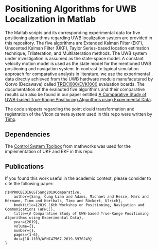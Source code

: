 # Positioning Algorithms for UWB Localization in Matlab

The Matlab scripts and its corresponding experimental data for five positioning algorithms regarding UWB localization system are provided in this repository. The five algorithms are Extended Kalman Filter (EKF), Unscented Kalman Filter (UKF), Taylor Series-based location estimation technique, Trilateration, and Multilateration methods. The UWB system under investigation is assumed as the state-space model. A constant velocity motion model is used as the state model for the mentioned UWB positioning and navigation system. In contrast to typical simulation approach for comparative analysis in literature, we use the experimental data directly achieved from the UWB hardware module manufacutured by Qorvo (Decawave) called [TREK1000/EVK1000](https://www.decawave.com/product/evk1000-evaluation-kit/) evaluation boards. The documentation of the evalauted five algorithms and their comparative results can also be found in our paper entitled [A Comparative Study of UWB-based True-Range Positioning Algorithms using Experimental Data](https://ieeexplore.ieee.org/document/8970249). 

The code snippets regarding the point clould transformation and registration of the Vicon camera system used in this repo were written by [Timo](https://github.com/tik0).


## Dependencies
The [Control System Toolbox](https://www.mathworks.com/products/control.html) from mathworks was used for the implementation of UKF and EKF in this repo.   

## Publications 
If you found this work useful in the academic context, please consider to cite the following paper:

    @INPROCEEDINGS{Sang2019Comparative,
        author={Sang, Cung Lian and Adams, Michael and Hesse, Marc and Hörmann, Timm and Korthals, Timo and Rückert, Ulrich},
        booktitle={2019 16th Workshop on Positioning, Navigation and Communications (WPNC)}, 
        title={A Comparative Study of UWB-based True-Range Positioning Algorithms using Experimental Data}, 
        year={2019},
        volume={},
        number={},
        pages={1-6},
        doi={10.1109/WPNC47567.2019.8970249}
    }
